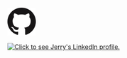 <a href="https://github.com/jlfosterjr" target="_blank"><img src="../images/GitHub-Mark-64px.png" alt="Click to see Jerry's GitHub profile." width="64" height="64" /></a>

<a href="https://www.linkedin.com/in/jlfoster/" target="_blank"><img src="https://content.linkedin.com/content/dam/me/about/LinkedIn_Icon.jpg.original.jpg" alt="Click to see Jerry's LinkedIn profile." /></a>
